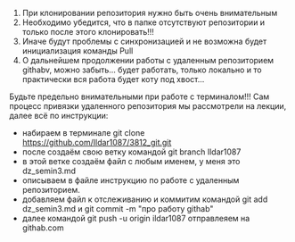 1. При клонировании репозитория нужно быть очень внимательным
2. Необходимо убедится, что в папке отсутствуют репозитории и только после этого клонировать!!!
3. Иначе будут проблемы с синхронизацией и не возможна будет инициализация команды Pull
4. О дальнейшем продолжении работы с удаленным репозиторием githabv, можно забыть... 
будет работать, только локально и то практически вся работа будет коту под хвост...

Будьте предельно внимательными при работе с терминалом!!!
Сам процесс привязки удаленного репозитория мы рассмотрели на лекции, далее всё по инструкции:
* набираем в терминале git clone https://github.com/Ildar1087/3812_git.git
* после создаём свою ветку командой git branch Ildar1087
* в этой ветке создаём файл с любым именем, у меня это dz_semin3.md
* описываем в файле инструкцию по работе с удаленным репозиторием.
* добавляем файл к отслеживанию и коммитим командой git add dz_semin3.md и git commit -m "про работу githab"
* далее командой git push -u origin ildar1087 отправлеяем на githab.com